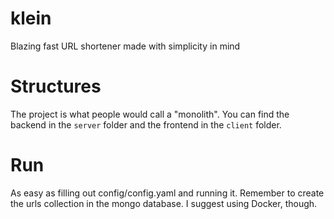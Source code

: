# klein
Blazing fast URL shortener made with simplicity in mind

# Structures
The project is what people would call a "monolith".
You can find the backend in the `server` folder and the frontend in the `client` folder.

# Run
As easy as filling out config/config.yaml and running it.
Remember to create the urls collection in the mongo database.
I suggest using Docker, though.